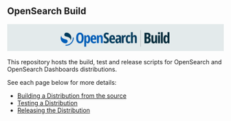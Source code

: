## OpenSearch Build

![build_logo](https://raw.githubusercontent.com/opensearch-project/opensearch-build/main/opensearch_build_image.png)

This repository hosts the build, test and release scripts for OpenSearch and OpenSearch Dashboards distributions.

See each page below for more details:
- [Building a Distribution from the source](https://github.com/opensearch-project/opensearch-build/wiki/Building-an-OpenSearch-and-OpenSearch-Dashboards-Distribution)
- [Testing a Distribution](https://github.com/opensearch-project/opensearch-build/wiki/Testing-the-Distribution)
- [Releasing the Distribution](https://github.com/opensearch-project/opensearch-build/wiki/Testing-the-Distribution)
